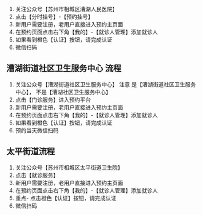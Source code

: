 1. 关注公众号【苏州市相城区漕湖人民医院】
2. 点击【分时挂号】-【预约挂号】
3. 新用户需要注册，老用户直接进入预约主页面
4. 在预约页面点击右下角【我的】-【就诊人管理】添加就诊人
5. 如果看到橙色【认证】按钮，请完成认证
6. 微信扫码

## 漕湖街道社区卫生服务中心 流程

1. 关注公众号【漕湖街道社区卫生服务中心】
   注意 是【漕湖街道社区卫生服务中心】， 不是【漕湖社区卫生服务中心】
2. 点击【门诊服务】进入预约平台
3. 新用户需要注册，老用户直接进入预约主页面
4. 在预约页面点击右下角【我的】-【就诊人管理】添加就诊人
5. 如果看到橙色【认证】按钮，请完成认证
6. 预约当天微信扫码

## 太平街道流程

1. 关注公众号【苏州市相城区太平街道卫生院】
2. 点击【就诊服务】
3. 新用户需要注册，老用户直接进入预约主页面
4. 在预约页面点击右下角【我的】-【就诊人管理】添加就诊人
5. 重点- 点击橙色【认证】按钮，请完成认证
6. 微信扫码

